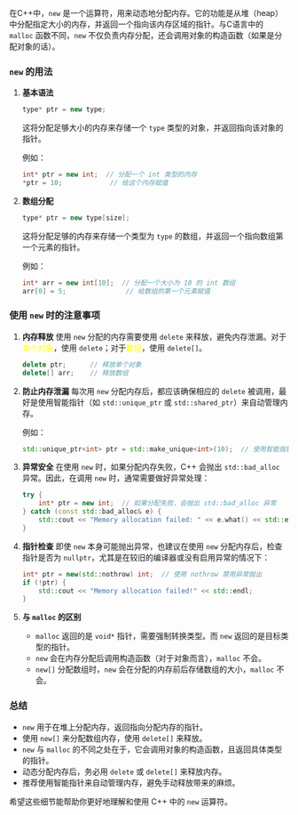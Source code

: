 在C++中，`new` 是一个运算符，用来动态地分配内存。它的功能是从堆（heap）中分配指定大小的内存，并返回一个指向该内存区域的指针。与C语言中的 `malloc` 函数不同，`new` 不仅负责内存分配，还会调用对象的构造函数（如果是分配对象的话）。

### `new` 的用法

1. **基本语法**
    
    ```cpp
    type* ptr = new type;
    ```
    
    这将分配足够大小的内存来存储一个 `type` 类型的对象，并返回指向该对象的指针。
    
    例如：
    
    ```cpp
    int* ptr = new int;  // 分配一个 int 类型的内存
    *ptr = 10;            // 给这个内存赋值
    ```
    
2. **数组分配**
    
    ```cpp
    type* ptr = new type[size];
    ```
    
    这将分配足够的内存来存储一个类型为 `type` 的数组，并返回一个指向数组第一个元素的指针。
    
    例如：
    
    ```cpp
    int* arr = new int[10];  // 分配一个大小为 10 的 int 数组
    arr[0] = 5;               // 给数组的第一个元素赋值
    ```
    

### 使用 `new` 时的注意事项

1. **内存释放** 使用 `new` 分配的内存需要使用 `delete` 来释放，避免内存泄漏。对于<font color="#ffff00">单个对象</font>，使用 `delete`；对于<font color="#ffff00">数组</font>，使用 `delete[]`。
    
    ```cpp
    delete ptr;      // 释放单个对象
    delete[] arr;    // 释放数组
    ```
    
2. **防止内存泄漏** 每次用 `new` 分配内存后，都应该确保相应的 `delete` 被调用，最好是使用智能指针（如 `std::unique_ptr` 或 `std::shared_ptr`）来自动管理内存。
    
    例如：
    
    ```cpp
    std::unique_ptr<int> ptr = std::make_unique<int>(10);  // 使用智能指针来管理内存
    ```
    
3. **异常安全** 在使用 `new` 时，如果分配内存失败，C++ 会抛出 `std::bad_alloc` 异常。因此，在调用 `new` 时，通常需要做好异常处理：
    
    ```cpp
    try {
        int* ptr = new int;  // 如果分配失败，会抛出 std::bad_alloc 异常
    } catch (const std::bad_alloc& e) {
        std::cout << "Memory allocation failed: " << e.what() << std::endl;
    }
    ```
    
4. **指针检查** 即使 `new` 本身可能抛出异常，也建议在使用 `new` 分配内存后，检查指针是否为 `nullptr`，尤其是在较旧的编译器或没有启用异常的情况下：
    
    ```cpp
    int* ptr = new(std::nothrow) int;  // 使用 nothrow 禁用异常抛出
    if (!ptr) {
        std::cout << "Memory allocation failed!" << std::endl;
    }
    ```
    
5. **与 `malloc` 的区别**
    
    - `malloc` 返回的是 `void*` 指针，需要强制转换类型。而 `new` 返回的是目标类型的指针。
    - `new` 会在内存分配后调用构造函数（对于对象而言），`malloc` 不会。
    - `new[]` 分配数组时，`new` 会在分配的内存前后存储数组的大小，`malloc` 不会。

### 总结

- `new` 用于在堆上分配内存，返回指向分配内存的指针。
- 使用 `new[]` 来分配数组内存，使用 `delete[]` 来释放。
- `new` 与 `malloc` 的不同之处在于，它会调用对象的构造函数，且返回具体类型的指针。
- 动态分配内存后，务必用 `delete` 或 `delete[]` 来释放内存。
- 推荐使用智能指针来自动管理内存，避免手动释放带来的麻烦。

希望这些细节能帮助你更好地理解和使用 C++ 中的 `new` 运算符。